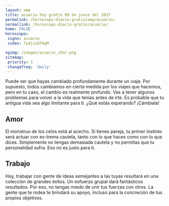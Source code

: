 ```yaml
---
layout: amp
title: acuario hoy gratis 09 de junio del 2017 
permalink: /horoscopo-diario-gratis/amp/acuario/
normallink: /horoscopo-diario-gratis/acuario/
home: FALSE
horoscopo:
 signo: acuario
 video: 7y4jioGT4gM

ogimg: /images/acuario_char.png
sitemap:
 priority: 1
 changefreq: 'daily'
---
```



Puede ser que hayas cambiado profundamente durante un viaje. Por supuesto, todos cambiamos en cierta medida por los viajes que hacemos, pero en tu caso, el cambio es realmente profundo. Vas a tener algunos problemas para volver a la vida que tenías antes de irte. Es probable que tu antigua vida sea algo limitante para ti. ¿Qué estás esperando? ¡Cámbiala!

## Amor

El monstruo de los celos está al acecho. Si tienes pareja, tu primer instinto será actuar con ex-trema cautela, tanto con lo que haces como con lo que dices. Simplemente no tengas demasiada cautela y no permitas que tu personalidad sufra. Eso no es justo para ti.

## Trabajo

Hoy, trabajar con gente de ideas semejantes a las tuyas resultará en una colección de grandes éxitos. Un esfuerzo grupal dará fantásticos resultados. Por eso, no tengas miedo de unir tus fuerzas con otros. La gente que te rodea te brindará su apoyo, incluso para la concreción de tus propios objetivos.